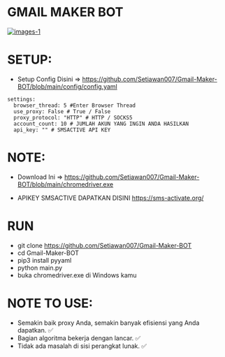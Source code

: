 # GMAIL MAKER BOT

<a href="https://github.com/Setiawan007/"><img src="https://i.ibb.co/s35Lr63/images-1.png" alt="images-1" border="0"></a>

# SETUP:

- Setup Config Disini => https://github.com/Setiawan007/Gmail-Maker-BOT/blob/main/config/config.yaml

````YML
settings:
  browser_thread: 5 #Enter Browser Thread
  use_proxy: False # True / False
  proxy_protocol: "HTTP" # HTTP / SOCKS5
  account_count: 10 # JUMLAH AKUN YANG INGIN ANDA HASILKAN
  api_key: "" # SMSACTIVE API KEY
````

# NOTE:

- Download Ini => https://github.com/Setiawan007/Gmail-Maker-BOT/blob/main/chromedriver.exe

- APIKEY SMSACTIVE DAPATKAN DISINI https://sms-activate.org/

# RUN

- git clone https://github.com/Setiawan007/Gmail-Maker-BOT
- cd Gmail-Maker-BOT
- pip3 install pyyaml
- python main.py
- buka chromedriver.exe di Windows kamu

# NOTE TO USE:

- Semakin baik proxy Anda, semakin banyak efisiensi yang Anda dapatkan. ✅ 
- Bagian algoritma bekerja dengan lancar. ✅
- Tidak ada masalah di sisi perangkat lunak. ✅ 
